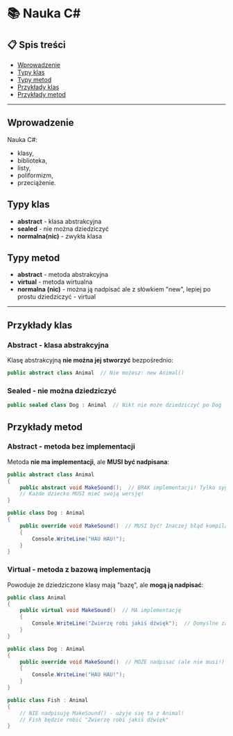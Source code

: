 # 📚 Nauka C#

## 📋 Spis treści
- [Wprowadzenie](#wprowadzenie)
- [Typy klas](#typy-klas)
- [Typy metod](#typy-metod)
- [Przykłady klas](#przykłady-klas)
- [Przykłady metod](#przykłady-metod)

---

## Wprowadzenie
Nauka C#:
- klasy,
- biblioteka,
- listy,
- poliformizm,
- przeciążenie.

## Typy klas
- **abstract** - klasa abstrakcyjna
- **sealed** - nie można dziedziczyć
- **normalna(nic)** - zwykła klasa

## Typy metod
- **abstract** - metoda abstrakcyjna
- **virtual** - metoda wirtualna
- **normalna (nic)** - można ją nadpisać ale z słówkiem "new", lepiej po prostu dziedziczyć - virtual

---

## Przykłady klas

### Abstract - klasa abstrakcyjna
Klasę abstrakcyjną **nie można jej stworzyć** bezpośrednio:
```csharp
public abstract class Animal  // Nie możesz: new Animal()
```

### Sealed - nie można dziedziczyć
```csharp
public sealed class Dog : Animal  // Nikt nie może dziedziczyć po Dog
```

## Przykłady metod

### Abstract - metoda bez implementacji
Metoda **nie ma implementacji**, ale **MUSI być nadpisana**:
```csharp
public abstract class Animal
{
    public abstract void MakeSound();  // BRAK implementacji! Tylko sygnatura
    // Każde dziecko MUSI mieć swoją wersję!
}

public class Dog : Animal
{
    public override void MakeSound()  // MUSI być! Inaczej błąd kompilacji!
    {
        Console.WriteLine("HAU HAU!");
    }
}
```

### Virtual - metoda z bazową implementacją
Powoduje że dziedziczone klasy mają "bazę", ale **mogą ją nadpisać**:
```csharp
public class Animal
{
    public virtual void MakeSound()  // MA implementację
    {
        Console.WriteLine("Zwierzę robi jakiś dźwięk");  // Domyślne zachowanie
    }
}

public class Dog : Animal
{
    public override void MakeSound()  // MOŻE nadpisać (ale nie musi!)
    {
        Console.WriteLine("HAU HAU!");
    }
}

public class Fish : Animal
{
    // NIE nadpisuję MakeSound() - użyje się ta z Animal!
    // Fish będzie robić "Zwierzę robi jakiś dźwięk"
}